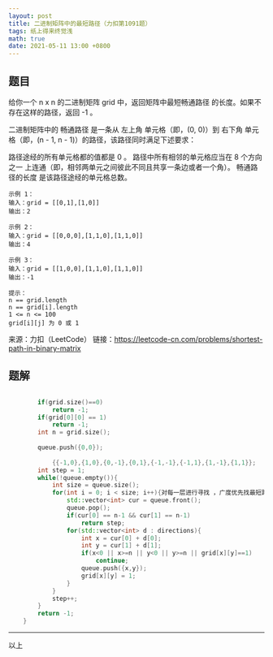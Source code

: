 ```yaml
---
layout: post
title: 二进制矩阵中的最短路径（力扣第1091题）
tags: 纸上得来终觉浅
math: true
date: 2021-05-11 13:00 +0800
---
```


## 题目

给你一个 n x n 的二进制矩阵 grid 中，返回矩阵中最短畅通路径 的长度。如果不存在这样的路径，返回 -1 。

二进制矩阵中的 畅通路径 是一条从 左上角 单元格（即，(0, 0)）到 右下角 单元格（即，(n - 1, n - 1)）的路径，该路径同时满足下述要求：

路径途经的所有单元格都的值都是 0 。
路径中所有相邻的单元格应当在 8 个方向之一 上连通（即，相邻两单元之间彼此不同且共享一条边或者一个角）。
畅通路径的长度 是该路径途经的单元格总数。


```
示例 1：
输入：grid = [[0,1],[1,0]]
输出：2

示例 2：
输入：grid = [[0,0,0],[1,1,0],[1,1,0]]
输出：4

示例 3：
输入：grid = [[1,0,0],[1,1,0],[1,1,0]]
输出：-1

提示：
n == grid.length
n == grid[i].length
1 <= n <= 100
grid[i][j] 为 0 或 1
```

来源：力扣（LeetCode）
链接：https://leetcode-cn.com/problems/shortest-path-in-binary-matrix





## 题解

```cpp

        if(grid.size()==0)
            return -1;
        if(grid[0][0] == 1) 
            return -1;
        int n = grid.size();
        
        queue.push({0,0});
        
            {{-1,0},{1,0},{0,-1},{0,1},{-1,-1},{-1,1},{1,-1},{1,1}};
        int step = 1;
        while(!queue.empty()){
            int size = queue.size();
            for(int i = 0; i < size; i++){对每一层进行寻找 ，广度优先找最短路径的的常用方法
                std::vector<int> cur = queue.front();
                queue.pop();
                if(cur[0] == n-1 && cur[1] == n-1) 
                    return step;
                for(std::vector<int> d : directions){
                    int x = cur[0] + d[0];
                    int y = cur[1] + d[1];
                    if(x<0 || x>=n || y<0 || y>=n || grid[x][y]==1) 
                        continue;
                    queue.push({x,y});
                    grid[x][y] = 1;
                }
            }
            step++;
        }
        return -1;
    }
```






---
以上

